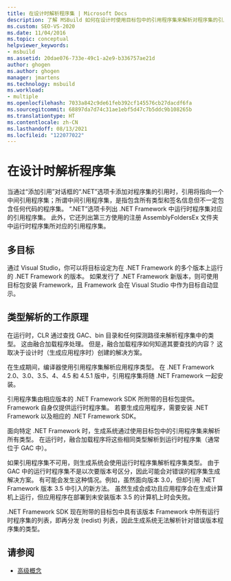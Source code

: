 ```yaml
---
title: 在设计时解析程序集 | Microsoft Docs
description: 了解 MSBuild 如何在设计时使用目标包中的引用程序集来解析对程序集的引用。
ms.custom: SEO-VS-2020
ms.date: 11/04/2016
ms.topic: conceptual
helpviewer_keywords:
- msbuild
ms.assetid: 20dae076-733e-49c1-a2e9-b336757ae21d
author: ghogen
ms.author: ghogen
manager: jmartens
ms.technology: msbuild
ms.workload:
- multiple
ms.openlocfilehash: 7033a842c9de61feb392cf145576cb27dacdf6fa
ms.sourcegitcommit: 68897da7d74c31ae1ebf5d47c7b5ddc9b108265b
ms.translationtype: HT
ms.contentlocale: zh-CN
ms.lasthandoff: 08/13/2021
ms.locfileid: "122077022"
---
```

# <a name="resolve-assemblies-at-design-time"></a>在设计时解析程序集

当通过“添加引用”对话框的“.NET”选项卡添加对程序集的引用时，引用将指向一个中间引用程序集；所谓中间引用程序集，是指包含所有类型和签名信息但不一定包含任何代码的程序集。 “.NET”选项卡列出 .NET Framework 中运行时程序集对应的引用程序集。 此外，它还列出第三方使用的注册 AssemblyFoldersEx 文件夹中运行时程序集所对应的引用程序集。

## <a name="multi-targeting"></a>多目标

 通过 Visual Studio，你可以将目标设定为在 .NET Framework 的多个版本上运行的 .NET Framework 的版本。 如果发行了 .NET Framework 新版本，则可使用目标包安装 Framework，且 Framework 会在 Visual Studio 中作为目标自动显示。

## <a name="how-type-resolution-works"></a>类型解析的工作原理

 在运行时，CLR 通过查找 GAC、bin 目录和任何探测路径来解析程序集中的类型。 这由融合加载程序处理。 但是，融合加载程序如何知道其要查找的内容？ 这取决于设计时（生成应用程序时）创建的解决方案。

 在生成期间，编译器使用引用程序集解析应用程序类型。 在 .NET Framework 2.0、3.0、3.5、4、4.5 和 4.5.1 版中，引用程序集将随 .NET Framework 一起安装。

 引用程序集由相应版本的 .NET Framework SDK 所附带的目标包提供。 Framework 自身仅提供运行时程序集。 若要生成应用程序，需要安装 .NET Framework 以及相应的 .NET Framework SDK。

 面向特定 .NET Framework 时，生成系统通过使用目标包中的引用程序集来解析所有类型。 在运行时，融合加载程序将这些相同类型解析到运行时程序集（通常位于 GAC 中）。

 如果引用程序集不可用，则生成系统会使用运行时程序集解析程序集类型。 由于 GAC 中的运行时程序集不是以次要版本号区分，因此可能会对错误的程序集生成解决方案。 有可能会发生这种情况。例如，虽然面向版本 3.0，但却引用 .NET Framework 版本 3.5 中引入的新方法。 虽然生成会成功且应用程序会在生成计算机上运行，但应用程序在部署到未安装版本 3.5 的计算机上时会失败。

 .NET Framework SDK 现在附带的目标包中具有该版本 Framework 中所有运行时程序集的列表，即再分发 (redist) 列表，因此生成系统无法解析针对错误版本程序集的类型。

## <a name="see-also"></a>请参阅
- [高级概念](../msbuild/msbuild-advanced-concepts.md)

